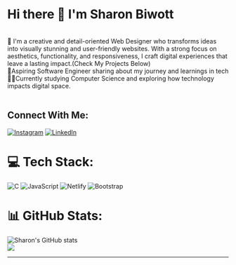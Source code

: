  # Hi there 👋 I'm Sharon Biwott

<br/>
🎨 I'm a creative and detail-oriented Web Designer who transforms ideas into visually stunning and user-friendly websites. With a strong focus on aesthetics, functionality, and responsiveness, I craft digital experiences that leave a lasting impact.(Check My Projects Below)
<br/>
🌱Aspiring Software Engineer sharing about my journey and learnings in tech <br/>
👨‍💻Currently studying Computer Science and exploring how technology impacts digital space.<br/>
<br/>

## Connect With Me:
[![Instagram](https://img.shields.io/badge/Instagram-%23E4405F.svg?style=for-the-badge&logo=instagram&logoColor=white)](https://www.instagram.com/sharonbiwott_/)
 [![LinkedIn](https://img.shields.io/badge/LinkedIn-%230077B5.svg?logo=linkedin&logoColor=white)](https://www.linkedin.com/in/sharon-biwott-444749279/) 

# 💻 Tech Stack:
![C](https://img.shields.io/badge/c-%2300599C.svg?style=for-the-badge&logo=c&logoColor=white) ![JavaScript](https://img.shields.io/badge/javascript-%23323330.svg?style=for-the-badge&logo=javascript&logoColor=%23F7DF1E) ![Netlify](https://img.shields.io/badge/netlify-%23000000.svg?style=for-the-badge&logo=netlify&logoColor=#00C7B7) ![Bootstrap](https://img.shields.io/badge/bootstrap-%238511FA.svg?style=for-the-badge&logo=bootstrap&logoColor=white)
# 📊 GitHub Stats:

![Sharon's GitHub stats](https://github-readme-stats.vercel.app/api?username=Biwott362&show_icons=true&theme=radical) <br/>
![](https://github-readme-stats.vercel.app/api/top-langs/?username=Biwott362&theme=dark&hide_border=false&include_all_commits=false&count_private=false&layout=compact)

---


<!-- Proudly created with GPRM ( https://gprm.itsvg.in ) -->

